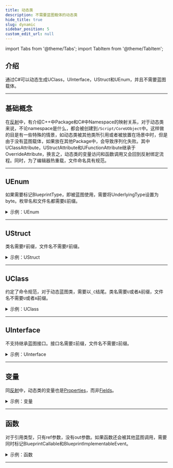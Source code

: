 ```yaml
---
title: 动态类
description: 不需要蓝图载体的动态类
hide_title: true
slug: dynamic
sidebar_position: 5
custom_edit_url: null
---
```


import Tabs from '@theme/Tabs';
import TabItem from '@theme/TabItem';

## 介绍

通过C#可以动态生成UClass，UInterface，UStruct和UEnum，并且不需要蓝图载体。

---

## 基础概念

在[反射](reflection.md)中，有介绍C++中Package和C#中Namespace的映射关系，对于动态类来说，不论namespace是什么，都会被创建到`/Script/CoreUObject`中。这样做的目是有一些特殊的情景，如动态类被其他类所引用或者被放置在场景中时，但是由于没有蓝图载体，如果放在其他Package中，会导致序列化失败。其中UClassAttribute，UStructAttribute和UFunctionAttribute继承于OverrideAttribute，换言之，动态类的变量访问和函数调用又会回到反射绑定流程。同时，为了编辑器热重载，文件命名具有规范。

---

## UEnum

如果需要标记BlueprintType，即被蓝图使用，需要将UnderlyingType设置为byte。枚举名和文件名都需要`E`前缀。

<details>

<summary>示例：UEnum</summary>

<Tabs>

<TabItem value="C#" label="C#" default>

```csharp
using Script.Dynamic;

namespace Script.CoreUObject
{
    [UEnum, BlueprintType]
    public enum ETestDynamicEnum : byte
    {
        TestDynamicZero = 0,
        TestDynamicOne = 1,
        TestDynamicTwo = 2
    }
}
```

</TabItem>

</Tabs>

</details>

---

## UStruct

类名需要`F`前缀，文件名不需要`F`前缀。

<details>

<summary>示例：UStruct</summary>

<Tabs>

<TabItem value="C#" label="C#" default>

```csharp
using Script.Dynamic;

namespace Script.CoreUObject
{
    [UStruct, BlueprintType]
    public partial class FTestDynamicStruct
    {
        [UProperty, BlueprintReadWrite]
        public int Value { get; set; }
    }
}
```

</TabItem>

</Tabs>

</details>

---

## UClass

约定了命令规范，对于动态蓝图类，需要以`_C`结尾。类名需要`U`或者`A`前缀，文件名不需要`U`或者`A`前缀。

<details>

<summary>示例：UClass</summary>

<Tabs>

<TabItem value="C#" label="C#" default>

```csharp
using Script.Dynamic;
using Script.Engine;

namespace Script.CoreUObject
{
    [UClass]
    public partial class ATestRawDynamicFunctionActor : AActor, ITestDynamicInterface
    {
        public ATestRawDynamicFunctionActor()
        {
            Int32Value = 12;
        }

        [UProperty]
        public int Int32Value { get; set; }

        [UFunction]
        public void SetInt32ValueFunction(int InInt32Value)
        {
            Int32Value = InInt32Value;
        }

        [UFunction]
        public int GetInt32ValueFunction()
        {
            return Int32Value;
        }

        [UFunction]
        public void OutInt32ValueFunction(ref int OutInt32Value)
        {
            OutInt32Value = Int32Value;
        }
    }
}
```

</TabItem>

</Tabs>

</details>

---

## UInterface

不支持继承蓝图接口。接口名需要`I`前缀，文件名不需要`I`前缀。

<details>

<summary>示例：UInterface</summary>

<Tabs>

<TabItem value="C#" label="C#" default>

```csharp
using Script.Dynamic;

namespace Script.CoreUObject
{
    [UInterface, Blueprintable]
    public interface ITestDynamicInterface : IInterface
    {
    }
}
```

</TabItem>

</Tabs>

</details>

---

## 变量

同[反射](reflection.md)中，动态类的变量也是[Properties](https://learn.microsoft.com/en-us/dotnet/csharp/programming-guide/classes-and-structs/properties)，而非[Fields](https://learn.microsoft.com/en-us/dotnet/csharp/programming-guide/classes-and-structs/fields)。

<details>

<summary>示例：变量</summary>

<Tabs>

<TabItem value="C#" label="C#" default>

```csharp
[UProperty]
public int Int32Value { get; set; }
```

</TabItem>

</Tabs>

</details>

---

## 函数

对于引用类型，只有ref参数，没有out参数。如果函数还会被其他蓝图调用，需要同时标记BlueprintCallable和BlueprintImplementableEvent。

<details>

<summary>示例：函数</summary>

<Tabs>

<TabItem value="C#" label="C#" default>

```csharp
[UFunction, BlueprintCallable, BlueprintImplementableEvent]
public void SetInt32ValueFunction(int InInt32Value)
{
    Int32Value = InInt32Value;
}

[UFunction, BlueprintCallable, BlueprintImplementableEvent]
public int GetInt32ValueFunction()
{
    return Int32Value;
}

[UFunction, BlueprintCallable, BlueprintImplementableEvent]
public void OutInt32ValueFunction(ref int OutInt32Value)
{
    OutInt32Value = Int32Value;
}
```

</TabItem>

</Tabs>

</details>

---

